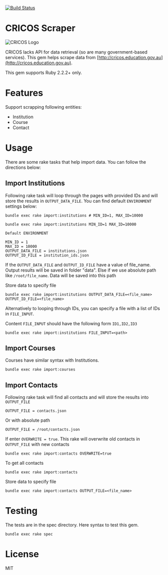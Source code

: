 [![Build Status](https://travis-ci.org/ruby-journal/cricos_scrape.rb.svg)](https://travis-ci.org/ruby-journal/cricos_scrape.rb)


# CRICOS Scraper

![CRICOS Logo](http://cricos.education.gov.au/images/cricos.gif)

CRICOS lacks API for data retrieval (so are many government-based services). This gem
helps scrape data from [http://cricos.education.gov.au](http://cricos.education.gov.au).

This gem supports Ruby 2.2.2+ only.

# Features

Support scrapping following entities:

* Institution
* Course
* Contact

# Usage
  
There are some rake tasks that help import data. You can follow the directions below:

## Import Institutions

Following rake task will loop through the pages with provided IDs and will store the results in `OUTPUT_DATA_FILE`. You can find default `ENVIRONMENT` settings below:


```
bundle exec rake import:institutions # MIN_ID=1, MAX_ID=10000
```

```
bundle exec rake import:institutions MIN_ID=1 MAX_ID=10000
```

```
Default ENVIRONMENT

MIN_ID = 1
MAX_ID = 10000
OUTPUT_DATA_FILE = institutions.json
OUTPUT_ID_FILE = institution_ids.json
```

If the `OUTPUT_DATA_FILE` and `OUTPUT_ID_FILE` have a value of file_name. Output results will be saved in folder "data".
Else if we use absolute path like `/root/file_name`. Data will be saved into this path

Store data to specify file
```
bundle exec rake import:institutions OUTPUT_DATA_FILE=<file_name> OUTPUT_ID_FILE=<file_name>
```
Alternatively to looping through IDs, you can specify a file with a list of IDs in `FILE_INPUT`.

Content `FILE_INPUT` should have the following form `ID1,ID2,ID3`

```
bundle exec rake import:institutions FILE_INPUT=<path>
```


## Import Courses 

Courses have similar syntax with Institutions.
```
bundle exec rake import:courses
```

## Import Contacts

Following rake task will find all contacts and will store the results into `OUTPUT_FILE`

```
OUTPUT_FILE = contacts.json
```
Or with absolute path
```
OUTPUT_FILE = /root/contacts.json
```
If enter `OVERWRITE = true`. This rake will overwrite old contacts in `OUTPUT_FILE` with new contacts
```
bundle exec rake import:contacts OVERWRITE=true
```

To get all contacts
```
bundle exec rake import:contacts
```

Store data to specify file
```
bundle exec rake import:contacts OUTPUT_FILE=<file_name>
```

# Testing
  
The tests are in the spec directory. Here syntax to test this gem.
```
bundle exec rake spec
```

# License

MIT
